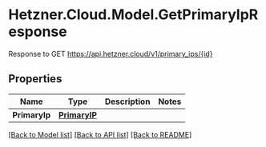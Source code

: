 # Hetzner.Cloud.Model.GetPrimaryIpResponse
Response to GET https://api.hetzner.cloud/v1/primary_ips/{id}

## Properties

Name | Type | Description | Notes
------------ | ------------- | ------------- | -------------
**PrimaryIp** | [**PrimaryIP**](PrimaryIP.md) |  | 

[[Back to Model list]](../../README.md#documentation-for-models) [[Back to API list]](../../README.md#documentation-for-api-endpoints) [[Back to README]](../../README.md)

